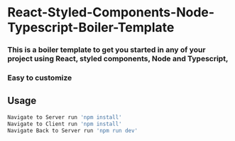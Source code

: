 # React-Styled-Components-Node-Typescript-Boiler-Template

### This is a boiler template to get you started in any of your project using React, styled components, Node and Typescript,

### Easy to customize

## Usage

```bash
Navigate to Server run 'npm install'
Navigate to Client run 'npm install'
Navigate Back to Server run 'npm run dev'
```
